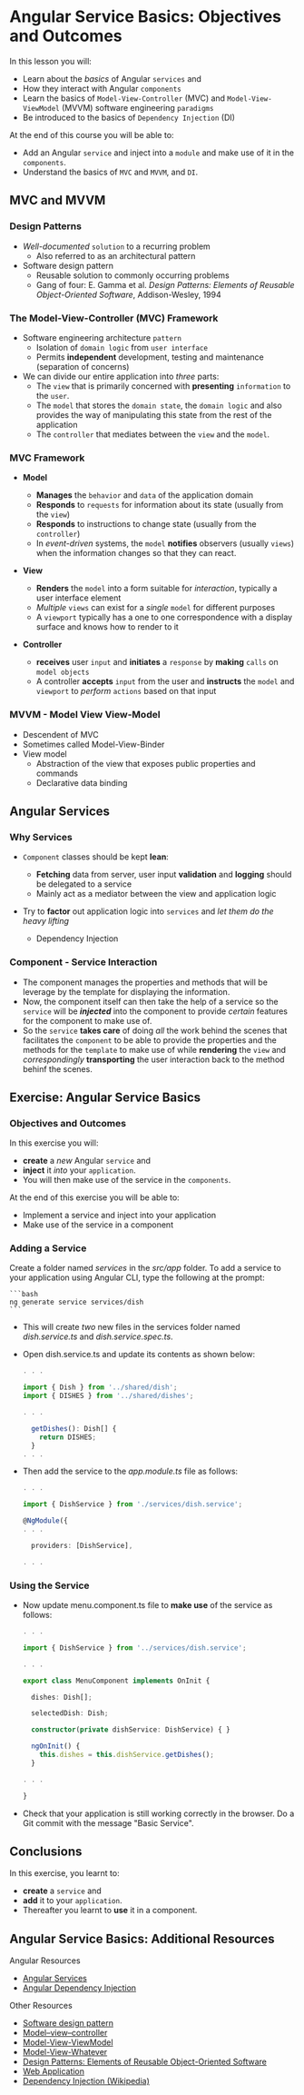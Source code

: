# Angular Service Basics: Objectives and Outcomes

In this lesson you will:

- Learn about the _basics_ of Angular `services` and
- How they interact with Angular `components`
- Learn the basics of `Model-View-Controller` (MVC) and `Model-View-ViewModel` (MVVM) software engineering `paradigms`
- Be introduced to the basics of `Dependency Injection` (DI)

At the end of this course you will be able to:

- Add an Angular `service` and inject into a `module` and make use of it in the `components`.
- Understand the basics of `MVC` and `MVVM`, and `DI`.

## MVC and MVVM

### Design Patterns

- _Well-documented_ `solution` to a recurring problem
    - Also referred to as an architectural pattern
- Software design pattern
    - Reusable solution to commonly occurring problems
    - Gang of four: E. Gamma et al. _Design Patterns: Elements of Reusable Object-Oriented Software_, Addison-Wesley, 1994

### The Model-View-Controller (MVC) Framework

- Software engineering architecture `pattern`
    - Isolation of `domain logic` from `user interface`
    - Permits __independent__ development, testing and maintenance (separation of concerns)
- We can divide our entire application into _three_ parts:
    - The `view` that is primarily concerned with __presenting__ `information` to the `user`.
    - The `model` that stores the `domain state`, the `domain logic` and also provides the way of manipulating this state from the rest of the application
    - The `controller` that mediates between the `view` and the `model`.

### MVC Framework

- __Model__
    - __Manages__ the `behavior` and `data` of the application domain
    - __Responds__ to `requests` for information about its state (usually from the `view`)
    - __Responds__ to instructions to change state (usually from the `controller`)
    - In _event-driven_ systems, the `model` __notifies__ observers (usually `views`) when the information changes so that they can react.

- __View__
    - __Renders__ the `model` into a form suitable for _interaction_, typically a user interface element
    - _Multiple_ `views` can exist for a _single_ `model` for different purposes
    - A `viewport` typically has a one to one correspondence with a display surface and knows how to render to it

- __Controller__
    - __receives__ user `input` and __initiates__ a `response` by __making__ `calls` on `model objects`
    - A controller __accepts__ `input` from the user and __instructs__ the `model` and `viewport` to _perform_ `actions` based on that input

### MVVM - Model View View-Model

- Descendent of MVC
- Sometimes called Model-View-Binder
- View model
    - Abstraction of the view that exposes public properties and commands
    - Declarative data binding

## Angular Services

### Why Services

- `Component` classes should be kept __lean__:
    - __Fetching__ data from server, user input __validation__ and __logging__ should be delegated to a service
    - Mainly act as a mediator between the view and application logic

- Try to __factor__ out application logic into `services` and _let them do the heavy lifting_
    - Dependency Injection

### Component - Service Interaction

- The component manages the properties and methods that will be leverage by the template for displaying the information.
- Now, the component itself can then take the help of a service so the `service` will be ___injected___ into the component to provide _certain_ features for the component to make use of.
- So the `service` __takes care__ of doing _all_ the work behind the scenes that facilitates the `component` to be able to provide the properties and the methods for the `template` to make use of while __rendering__ the `view` and _correspondingly_ __transporting__ the user interaction back to the method behinf the scenes.

## Exercise: Angular Service Basics

### Objectives and Outcomes

In this exercise you will:

- __create__ a _new_ Angular `service` and
- __inject__ it _into_ your `application`.
- You will then make use of the service in the `components`.

At the end of this exercise you will be able to:

- Implement a service and inject into your application
- Make use of the service in a component

### Adding a Service

Create a folder named _services_ in the _src/app_ folder.
To add a service to your application using Angular CLI, type the following at the prompt:

    ```bash
    ng generate service services/dish
    ```

- This will create _two_ new files in the services folder named _dish.service.ts_ and _dish.service.spec.ts_.
- Open dish.service.ts and update its contents as shown below:

    ```ts
    . . .

    import { Dish } from '../shared/dish';
    import { DISHES } from '../shared/dishes';

    . . .

      getDishes(): Dish[] {
        return DISHES;
      }
    . . .
    ```

- Then add the service to the _app.module.ts_ file as follows:

    ```ts
    . . .

    import { DishService } from './services/dish.service';

    @NgModule({
    . . .

      providers: [DishService],

    . . .

    ```

### Using the Service

- Now update menu.component.ts file to __make use__ of the service as follows:

    ```ts
    . . .

    import { DishService } from '../services/dish.service';

    . . .

    export class MenuComponent implements OnInit {

      dishes: Dish[];

      selectedDish: Dish;

      constructor(private dishService: DishService) { }

      ngOnInit() {
        this.dishes = this.dishService.getDishes();
      }

    . . .

    }
    ```

- Check that your application is still working correctly in the browser. Do a Git commit with the message "Basic Service".

## Conclusions

In this exercise, you learnt to:

- __create__ a `service` and
- __add__ it to your `application`.
- Thereafter you learnt to __use__ it in a component.

## Angular Service Basics: Additional Resources

Angular Resources

- [Angular Services](https://angular.io/docs/ts/latest/guide/architecture.html#!#services)
- [Angular Dependency Injection](https://angular.io/docs/ts/latest/guide/dependency-injection.html)

Other Resources

- [Software design pattern](https://en.wikipedia.org/wiki/Software_design_pattern)
- [Model–view–controller](https://en.wikipedia.org/wiki/Model-view-controller)
- [Model-View-ViewModel]()
- [Model-View-Whatever]()
- [Design Patterns: Elements of Reusable Object-Oriented Software](http://c2.com/cgi/wiki?DesignPatternsBook)
- [Web Application](https://en.wikipedia.org/wiki/Web_application)
- [Dependency Injection (Wikipedia)](https://en.wikipedia.org/wiki/Dependency_injection)
